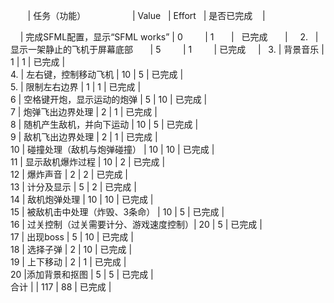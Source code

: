  
     | 任务（功能）                    |  Value    | Effort    | 是否已完成    |                      
              
     | 完成SFML配置，显示“SFML works”  | 0         |  1        |   已完成       |       
2.    | 显示一架静止的飞机于屏幕底部       | 5         |  1         |  已完成      |  
3.   | 背景音乐                       | 1         |     1      |     已完成       |  
4.    | 左右键，控制移动飞机             | 10        |    5       |    已完成      |  
5.    | 限制左右边界                    | 1         |     1      |     已完成      |  
6    | 空格键开炮，显示运动的炮弹        | 5         |    10     |    已完成       |  
7    | 炮弹飞出边界处理                | 2          |     1      |    已完成      |  
8    | 随机产生敌机，并向下运动          | 10        |    5      |   已完成       |  
9    | 敌机飞出边界处理                | 2         |     1       |     已完成     |  
10   | 碰撞处理（敌机与炮弹碰撞）      | 10         |  10      |    已完成       |  
11   | 显示敌机爆炸过程                | 10         |    2       |    已完成      |  
12   | 爆炸声音                       | 2           |    2        |    已完成     |  
13   | 计分及显示                     | 5         |    2       |      已完成      |  
14   | 敌机炮弹处理                   | 10         |    10       |    已完成       |  
15   | 被敌机击中处理（炸毁、3条命）     | 10          |    5       | 已完成         |  
16   | 过关控制（过关需要计分、游戏速度控制）| 20        |    5       |    已完成   |  
17   | 出现boss                              | 5           |  10         | 已完成  |  
18   | 选择子弹                              | 2           |   10        | 已完成  |  
19   | 上下移动                              | 2           |   1       | 已完成    |  
20		|添加背景和抠图					|	5			|	5			| 已完成	|  
合计   |                              |    117        |     88      |   已完成        |  

